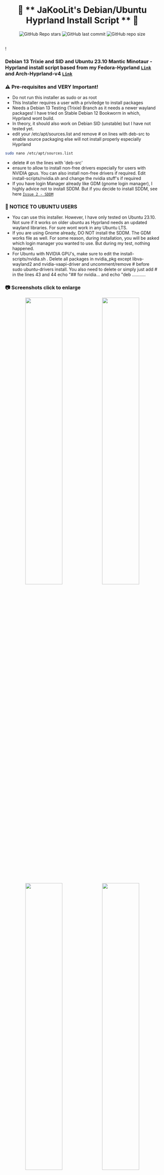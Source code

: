 <div align="center">

# 💌 ** JaKooLit's Debian/Ubuntu Hyprland Install Script ** 💌

![GitHub Repo stars](https://img.shields.io/github/stars/JaKooLit/Debian-Hyprland?style=for-the-badge&color=cba6f7) ![GitHub last commit](https://img.shields.io/github/last-commit/JaKooLit/Debian-Hyprland?style=for-the-badge&color=b4befe) ![GitHub repo size](https://img.shields.io/github/repo-size/JaKooLit/Debian-Hyprland=for-the-badge&color=cba6f7)

<br/>
</div>!


### Debian 13 Trixie and SID and Ubuntu 23.10 Mantic Minotaur - Hyprland install script based from my Fedora-Hyprland [`Link`](https://github.com/JaKooLit/Fedora-Hyprland) and Arch-Hyprland-v4 [`Link`](https://github.com/JaKooLit/Hyprland-v4)

### ⚠️ Pre-requisites and VERY Important! ###
- Do not run this installer as sudo or as root
- This Installer requires a user with a priviledge to install packages
- Needs a Debian 13 Testing (Trixie) Branch  as it needs a newer wayland packages! I have tried on Stable Debian 12 Bookworm in which, Hyprland wont build.
- In theory, it should also work on Debian SID (unstable) but I have not tested yet.
- edit your /etc/apt/sources.list and remove # on lines with deb-src to enable source packaging else will not install properly especially Hyprland
```bash
sudo nano /etc/apt/sources.list
```
- delete # on the lines with 'deb-src' 
- ensure to allow to install non-free drivers especially for users with NVIDIA gpus. You can also install non-free drivers if required. Edit install-scripts/nvidia.sh and change the nvidia stuff's if required
- If you have login Manager already like GDM (gnome login manager), I highly advice not to install SDDM. But if you decide to install SDDM, see here [`Issue 2 - SDDM`](https://github.com/JaKooLit/Debian-Hyprland/issues/2)

### 🔔 NOTICE TO UBUNTU USERS ### 
- You can use this installer. However, I have only tested on Ubuntu 23.10. Not sure if it works on older ubuntu as Hyprland needs an updated wayland libraries. For sure wont work in any Ubuntu LTS.
- If you are using Gnome already, DO NOT install the SDDM. The GDM works file as well. For some reason, during installation, you will be asked which login manager you wanted to use. But during my test, nothing happened.
- For Ubuntu with NVIDIA GPU's, make sure to edit the install-scripts/nvidia.sh . Delete all packages in nvidia_pkg except libva-wayland2 and nvidia-vaapi-driver and uncomment/remove # before sudo ubuntu-drivers install. You also need to delete or simply just add # in the lines 43 and 44  echo "## for nvidia... and echo "deb ...........

### 📷 Screenshots click to enlarge

<p align="center">
    <img align="center" width="49%" src="https://raw.githubusercontent.com/JaKooLit/Debian-Hyprland/main/screenshots/default-dark.png" /> <img align="center" width="49%" src="https://raw.githubusercontent.com/JaKooLit/Debian-Hyprland/main/screenshots/switching-dark-light.png" />   
    <img align="center" width="49%" src="https://raw.githubusercontent.com/JaKooLit/Debian-Hyprland/main/screenshots/Hyprland-Laptop-Nvidia.png" /> <img align="center" width="49%" src="https://raw.githubusercontent.com/JaKooLit/Debian-Hyprland/main/screenshots/ubuntu-default.png" />   
</p>


### 📷 you can find more screenshots in the screenshots directory

### ✨ Youtube presentation [`Link`](https://youtu.be/hGEWOif5D4Y?si=WQ-PrPwEhM5Og76Q)


### ✨ A video walk through my dotfiles[`Link`](https://youtu.be/fO-RBHvVEcc?si=ijqxxnq_DLiyO8xb)


### ✨  Some notes on this installer
- This script is meant to install in Debian Testing (Trixie). 
- If However, decided to try, recommend to install SDDM. Apart from GDM and SDDM, any other Login Manager may not work nor launch Hyprland. However, hyprland can be launched through tty by type Hyprland
- It should work on latest Ubuntu 23.10

### ⚠️ WARNING! nwg-look takes long time to install. 
- nwg-look is a utility to costumize your GTK theme. It's a LXAppearance like. Its a good tool though but this package is entirely optional

### ✨ Costumize the packages 
- inside the install-scripts folder, you can edit 00-hypr-pkgs.sh. Do not edit 00-dependencies.sh unless you know what you are doing
- default GTK theme if agreed to be installed is Tokyo night GTK themes (dark and light) + Tokyo night SE icons

### 🔔 NOTICE TO NVIDIA OWNERS ### 
- by default it is installing the latest and newest nvidia drivers. If you have an older nvidia-gpu (GTX 800 series and older), check out nvidia-debian website [`LINK`](https://wiki.debian.org/NvidiaGraphicsDrivers) and edit nvidia.sh in install-scripts folder to install proper gpu driver

### ✨ to run
> clone this repo by using git. Change directory, make executable and run the script
```bash
git clone https://github.com/JaKooLit/Debian-Hyprland.git
cd Debian-Hyprland
chmod +x install.sh
./install.sh
```
### ✨ for ZSH and OH-MY-ZSH installation
> do this once installed and script completed; do the following to change the default shell zsh
```bash
chsh -s $(which zsh)
zsh
source ~/.zshrc
```
- reboot or logout
- by default mikeh theme is installed. You can find more themes from this [`OH-MY-ZSH-THEMES`](https://github.com/ohmyzsh/ohmyzsh/wiki/Themes)
- to change the theme, edit ~/.zshrc ZSH_THEME="desired theme"

### ✨ Hyprland Dot Notes
- super h for launching a small help file
- super e to view / edit settings, monitor, keybinds, Environment Variables, etc
- go through the keybinds. There are alot of hidden features like dual panel, change waybar styles, change wallpaper, etc... its too long to put all in the readme!!!
- super d for wofi (menu)
- super t for thunar (file manager)

- if you installed in your laptop and Brightness and Keyboard brightness does not work you can execute this command `sudo chmod +s $(which brightnessctl)`

### ✨ Packages that are manually downloaded and build. These packages will not be updated by apt and have to be manually updated
- Hyprland [`LINK`](https://github.com/hyprwm/Hyprland)
- nwg-look [`LINK`](https://github.com/nwg-piotr/nwg-look)
- Asus ROG asusctl [`LINK`](https://gitlab.com/asus-linux/asusctl) and superfxctl [`LINK`](https://gitlab.com/asus-linux/supergfxctl)
- swww [`LINK`](https://github.com/Horus645/swww)
- swaylock-effects [`LINK`](https://github.com/mortie/swaylock-effects)
- swappy [`LINK`](https://github.com/jtheoof/swappy)
- xdg-desktop-portal-hyprland [`LINK`](https://github.com/hyprwm/xdg-desktop-portal-hyprland)

- a.) to update these package, in your installation folder, you can move these folders, `Hyprland` `nwg-look` `swaylock-effects` `swappy` `swww` `asusctl` `supergfxctl`, as appropriate or download manually, cd into it, update/install

- b.) to update Hyprland and xdg-desktop-portal-hyprland
``` bash
git pull
make all
sudo make install
```
- c.) for nwg-look, asusctl, supergfxtctl, to update ran
``` bash
git pull
sudo make install
```
- c.) for swww, to update 
``` bash
git pull
cargo build --release
```
- d.) for swaylock-effects and swappy
``` bash
git pull
meson build
ninja -C build
sudo ninja -C build install
```

### ✨ Roadmap:
- [ ] Install zsh and oh-my-zsh without necessary steps above
- [ ] possibly adding gruvbox themes, cursors, icons
- [ ] adding vertical waybar 
- [X] ~~Use kitty in favor of foot~~ - Dropped the idea of kitty. Kitty is using twice memory compared to foot.
- [ ] Create an automated uninstaller 

### ❗ some known issues

- [ ] reports from members of my discord, states that some users of nvidia are getting stuck on sddm login. credit  to @Kenni Fix stated was 
```  
 while in sddm press ctrl+alt+F2 or F3
log into your account
`lspci -nn`, find the id of your nvidia card
`ls /dev/dri/by-path` find the matching id
`ls -l /dev/dri/by-path` to check where the symlink points to 
)
-  add "env = WLR_DRM_DEVICES,/dev/dri/cardX" to the ENVvariables config (.config/hypr/configs/ENVariables.conf)  ; X being where the symlink of the gpu points to
```
- more info from the hyprland wiki [`Hyprland Wiki Link`](https://wiki.hyprland.org/FAQ/#my-external-monitor-is-blank--doesnt-render--receives-no-signal-laptop)

- [ ] Does not work in Ubuntu 23.04
- [ ] sddm blackscreen when log-out
- [ ] cava does not work
- [ ] Installing SDDM if or any other Login Manager installed. See [`Issue 2 - SDDM`](https://github.com/JaKooLit/Debian-Hyprland/issues/2)

### 📒 Final Notes
- join my discord channel [`Discord`](https://discord.gg/V2SJ92vbEN)
- Feel free to copy, re-distribute, and use this script however you want. Would appreciate if you give me some loves by crediting my work :)


### 👍👍👍 Thanks and Credits!
- shout out to CooSee from Gentoo forums for the nice rainbow borders

### 💌 Some screenshots shared to me via discord
- Discord user : thunderlake.
![alt text](https://github.com/JaKooLit/Users-screenshots/blob/main/discord/%40thunderlake.png "Discord-user")

## 💖 Support
- a Star on my Github repos would be nice 🌟

- Subscribe to my Youtube Channel [YouTube](https://www.youtube.com/@Ja.KooLit) 

- You can also buy me Coffee Through ko-fi.com 🤩

<a href='https://ko-fi.com/jakoolit' target='_blank'><img height='35' style='border:0px;height:46px;' src='https://az743702.vo.msecnd.net/cdn/kofi3.png?v=0' border='0' alt='Buy Me a Coffee at ko-fi.com' />